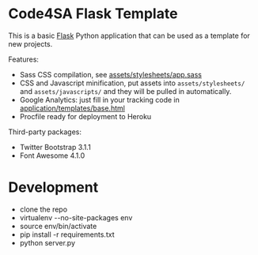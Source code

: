 Code4SA Flask Template
======================

This is a basic [Flask](http://flask.pocoo.org/) Python application that can be used as a template for new projects.

Features:

* Sass CSS compilation, see [assets/stylesheets/app.sass](assets/stylesheets/app.sass)
* CSS and Javascript minification, put assets into `assets/stylesheets/` and `assets/javascripts/` and they will be pulled in automatically.
* Google Analytics: just fill in your tracking code in [application/templates/base.html](application/templates/base.html)
* Procfile ready for deployment to Heroku

Third-party packages:

* Twitter Bootstrap 3.1.1
* Font Awesome 4.1.0

Development
===========

* clone the repo
* virtualenv --no-site-packages env
* source env/bin/activate
* pip install -r requirements.txt
* python server.py
